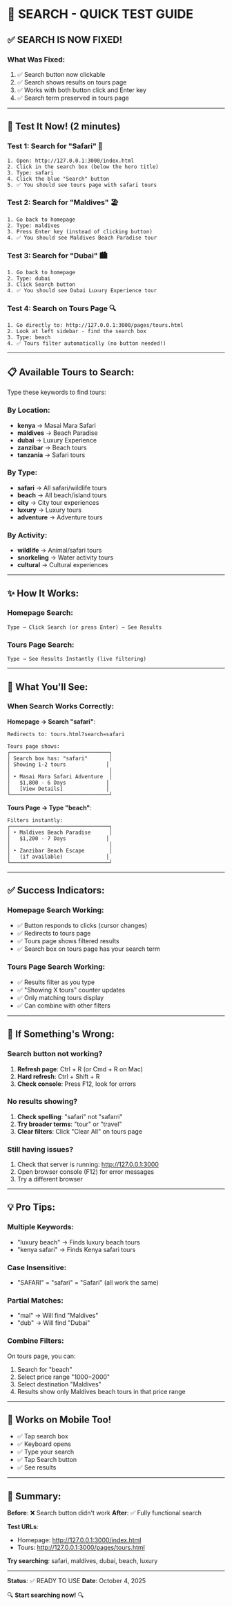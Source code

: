 # 🎯 SEARCH - QUICK TEST GUIDE

## ✅ SEARCH IS NOW FIXED!

### What Was Fixed:
1. ✅ Search button now clickable
2. ✅ Search shows results on tours page
3. ✅ Works with both button click and Enter key
4. ✅ Search term preserved in tours page

---

## 🧪 Test It Now! (2 minutes)

### Test 1: Search for "Safari" 🦁
```
1. Open: http://127.0.0.1:3000/index.html
2. Click in the search box (below the hero title)
3. Type: safari
4. Click the blue "Search" button
5. ✅ You should see tours page with safari tours
```

### Test 2: Search for "Maldives" 🏖️
```
1. Go back to homepage
2. Type: maldives
3. Press Enter key (instead of clicking button)
4. ✅ You should see Maldives Beach Paradise tour
```

### Test 3: Search for "Dubai" 🏙️
```
1. Go back to homepage
2. Type: dubai
3. Click Search button
4. ✅ You should see Dubai Luxury Experience tour
```

### Test 4: Search on Tours Page 🔍
```
1. Go directly to: http://127.0.0.1:3000/pages/tours.html
2. Look at left sidebar - find the search box
3. Type: beach
4. ✅ Tours filter automatically (no button needed!)
```

---

## 📋 Available Tours to Search:

Type these keywords to find tours:

### By Location:
- **kenya** → Masai Mara Safari
- **maldives** → Beach Paradise
- **dubai** → Luxury Experience
- **zanzibar** → Beach tours
- **tanzania** → Safari tours

### By Type:
- **safari** → All safari/wildlife tours
- **beach** → All beach/island tours
- **city** → City tour experiences
- **luxury** → Luxury tours
- **adventure** → Adventure tours

### By Activity:
- **wildlife** → Animal/safari tours
- **snorkeling** → Water activity tours
- **cultural** → Cultural experiences

---

## ✨ How It Works:

### Homepage Search:
```
Type → Click Search (or press Enter) → See Results
```

### Tours Page Search:
```
Type → See Results Instantly (live filtering)
```

---

## 🎯 What You'll See:

### When Search Works Correctly:

**Homepage → Search "safari"**:
```
Redirects to: tours.html?search=safari

Tours page shows:
┌────────────────────────────────┐
│ Search box has: "safari"       │
│ Showing 1-2 tours             │
│                                │
│ • Masai Mara Safari Adventure  │
│   $1,800 - 6 Days             │
│   [View Details]              │
└────────────────────────────────┘
```

**Tours Page → Type "beach"**:
```
Filters instantly:
┌────────────────────────────────┐
│ • Maldives Beach Paradise      │
│   $1,200 - 7 Days             │
│                                │
│ • Zanzibar Beach Escape        │
│   (if available)              │
└────────────────────────────────┘
```

---

## ✅ Success Indicators:

### Homepage Search Working:
- ✅ Button responds to clicks (cursor changes)
- ✅ Redirects to tours page
- ✅ Tours page shows filtered results
- ✅ Search box on tours page has your search term

### Tours Page Search Working:
- ✅ Results filter as you type
- ✅ "Showing X tours" counter updates
- ✅ Only matching tours display
- ✅ Can combine with other filters

---

## 🐛 If Something's Wrong:

### Search button not working?
1. **Refresh page**: Ctrl + R (or Cmd + R on Mac)
2. **Hard refresh**: Ctrl + Shift + R
3. **Check console**: Press F12, look for errors

### No results showing?
1. **Check spelling**: "safari" not "safarri"
2. **Try broader terms**: "tour" or "travel"
3. **Clear filters**: Click "Clear All" on tours page

### Still having issues?
1. Check that server is running: http://127.0.0.1:3000
2. Open browser console (F12) for error messages
3. Try a different browser

---

## 💡 Pro Tips:

### Multiple Keywords:
- "luxury beach" → Finds luxury beach tours
- "kenya safari" → Finds Kenya safari tours

### Case Insensitive:
- "SAFARI" = "safari" = "Safari" (all work the same)

### Partial Matches:
- "mal" → Will find "Maldives"
- "dub" → Will find "Dubai"

### Combine Filters:
On tours page, you can:
1. Search for "beach"
2. Select price range "$1000-$2000"
3. Select destination "Maldives"
4. Results show only Maldives beach tours in that price range

---

## 📱 Works on Mobile Too!

- ✅ Tap search box
- ✅ Keyboard opens
- ✅ Type your search
- ✅ Tap Search button
- ✅ See results

---

## 🎉 Summary:

**Before**: ❌ Search button didn't work
**After**: ✅ Fully functional search

**Test URLs**:
- Homepage: http://127.0.0.1:3000/index.html
- Tours: http://127.0.0.1:3000/pages/tours.html

**Try searching**: safari, maldives, dubai, beach, luxury

---

**Status**: ✅ READY TO USE
**Date**: October 4, 2025

🔍 **Start searching now!** 🔍
